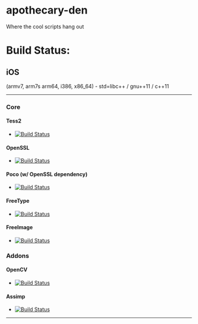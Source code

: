 apothecary-den
==============

Where the cool scripts hang out


# Build Status:

## iOS 
(armv7, arm7s arm64, i386, x86_64) - std=libc++ / gnu++11 / c++11

------------------

### Core

#### Tess2
-  [![Build Status](https://travis-ci.org/danoli3/apothecary-den.svg?branch=tess2-ios)](https://github.com/danoli3/apothecary-den/tree/tess2-ios) 

#### OpenSSL
- [![Build Status](https://travis-ci.org/danoli3/apothecary-den.svg?branch=openssl-ios)](https://github.com/danoli3/apothecary-den/tree/openssl-ios)

#### Poco (w/ OpenSSL dependency) 
- [![Build Status](https://travis-ci.org/danoli3/apothecary-den.svg?branch=poco-ios)](https://github.com/danoli3/apothecary-den/tree/poco-ios)

#### FreeType
- [![Build Status](https://travis-ci.org/danoli3/apothecary-den.svg?branch=freetype-ios)](https://github.com/danoli3/apothecary-den/tree/freetype-ios)

#### FreeImage
- [![Build Status](https://travis-ci.org/danoli3/apothecary-den.svg?branch=freeimage-ios)](https://github.com/danoli3/apothecary-den/tree/freeimage-ios)


### Addons

#### OpenCV
- [![Build Status](https://travis-ci.org/danoli3/apothecary-den.svg?branch=opencv-ios)](https://github.com/danoli3/apothecary-den/tree/opencv-ios)

#### Assimp
- [![Build Status](https://travis-ci.org/danoli3/apothecary-den.svg?branch=assimp-ios)](https://github.com/danoli3/apothecary-den/tree/assimp-ios)


----------------------------------
